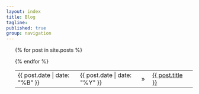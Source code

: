 ```yaml
---
layout: index
title: Blog
tagline:
published: true
group: navigation
---
```


  <style>
   span:empty {
    margin-left: 10px;
    display: inline-block;
   }
  </style>

<ul class="posts">
<table>
  
  {% for post in site.posts %}
  <tr>
    <td><li><span>{{ post.date | date: "%B" }}&nbsp;</span></li></td>
    <td><span>{{ post.date | date: "%Y" }}</span></td>
    <td>&raquo;&nbsp;</td> 
    <!-- <td><a href="{{ BASE_PATH }}{{ post.url }}">{{ post.tags | popular: post.title }}</a></td> -->
    <td><a href="{{ BASE_PATH }}{{ post.url }}">{{ post.title }}</a></td>
    <td></td>
  </tr>
  {% endfor %}
</table>
</ul>


